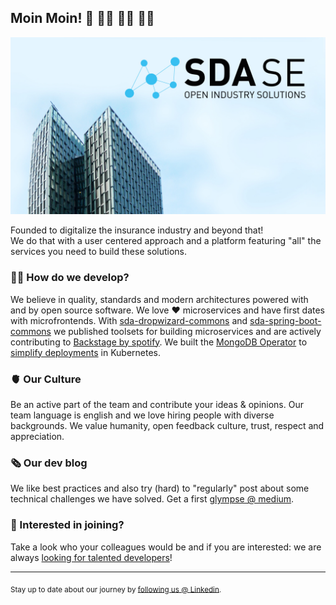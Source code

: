 ## Moin Moin! 👋 👋🏿 👋🏻 👋🏽

![Our SDA SE office](./img/Banner_sdase.jpg?raw=true)

Founded to digitalize the insurance industry and beyond that!  
We do that with a user centered approach and a platform featuring "all" the services you need to build these solutions.



### 🧑‍💻 How do we develop?
We believe in quality, standards and modern architectures powered with and by open source software. We love 
❤️ microservices and have first dates with microfrontends. With [sda-dropwizard-commons](https://github.com/SDA-SE/sda-dropwizard-commons) and [sda-spring-boot-commons](https://github.com/SDA-SE/sda-spring-boot-commons) we published toolsets for building microservices and are actively contributing to [Backstage by spotify](https://github.com/backstage/backstage). We built the [MongoDB Operator](https://github.com/SDA-SE/mongodb-operator) to [simplify deployments](https://medium.com/sda-se/kubernetes-operator-to-the-rescue-how-our-own-mongodb-operator-improved-our-deployments-6d5ba3324abc) in Kubernetes.

### 🫀 Our Culture
Be an active part of the team and contribute your ideas & opinions. Our team language is english and we love hiring people with diverse backgrounds.
We value humanity, open feedback culture, trust, respect and appreciation.   

### 🗞️ Our dev blog
We like best practices and also try (hard) to "regularly" post about some technical challenges we have solved. Get a first [glympse @ medium](https://medium.com/sda-se).  

### 👔 Interested in joining? 
Take a look who your colleagues would be and if you are interested: we are always [looking for talented developers](https://myfuture.sda.se/en/)!  

---
<sub> Stay up to date about our journey by [following us @ Linkedin](https://www.linkedin.com/company/sdase/).</sub>
